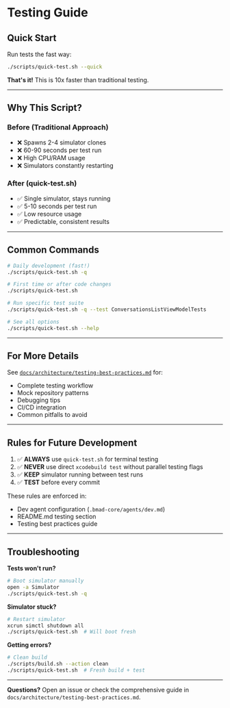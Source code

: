 # Testing Guide

## Quick Start

Run tests the fast way:

```bash
./scripts/quick-test.sh --quick
```

**That's it!** This is 10x faster than traditional testing.

---

## Why This Script?

### Before (Traditional Approach)
- ❌ Spawns 2-4 simulator clones
- ❌ 60-90 seconds per test run
- ❌ High CPU/RAM usage
- ❌ Simulators constantly restarting

### After (quick-test.sh)
- ✅ Single simulator, stays running
- ✅ 5-10 seconds per test run
- ✅ Low resource usage
- ✅ Predictable, consistent results

---

## Common Commands

```bash
# Daily development (fast!)
./scripts/quick-test.sh -q

# First time or after code changes
./scripts/quick-test.sh

# Run specific test suite
./scripts/quick-test.sh -q --test ConversationsListViewModelTests

# See all options
./scripts/quick-test.sh --help
```

---

## For More Details

See [`docs/architecture/testing-best-practices.md`](../docs/architecture/testing-best-practices.md) for:
- Complete testing workflow
- Mock repository patterns
- Debugging tips
- CI/CD integration
- Common pitfalls to avoid

---

## Rules for Future Development

1. ✅ **ALWAYS** use `quick-test.sh` for terminal testing
2. ✅ **NEVER** use direct `xcodebuild test` without parallel testing flags
3. ✅ **KEEP** simulator running between test runs
4. ✅ **TEST** before every commit

These rules are enforced in:
- Dev agent configuration (`.bmad-core/agents/dev.md`)
- README.md testing section
- Testing best practices guide

---

## Troubleshooting

**Tests won't run?**
```bash
# Boot simulator manually
open -a Simulator
./scripts/quick-test.sh -q
```

**Simulator stuck?**
```bash
# Restart simulator
xcrun simctl shutdown all
./scripts/quick-test.sh  # Will boot fresh
```

**Getting errors?**
```bash
# Clean build
./scripts/build.sh --action clean
./scripts/quick-test.sh  # Fresh build + test
```

---

**Questions?** Open an issue or check the comprehensive guide in `docs/architecture/testing-best-practices.md`.

